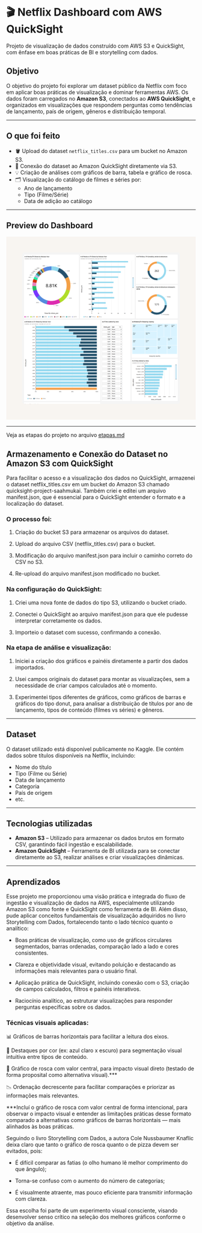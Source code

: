 # 🎬 Netflix Dashboard com AWS QuickSight

Projeto de visualização de dados construído com AWS S3 e QuickSight, com ênfase em boas práticas de BI e storytelling com dados.

## Objetivo

O objetivo do projeto foi explorar um dataset público da Netflix com foco em aplicar boas práticas de visualização e dominar ferramentas AWS. Os dados foram carregados no **Amazon S3**, conectados ao **AWS QuickSight**, e organizados em visualizações que respondem perguntas como tendências de lançamento, país de origem, gêneros e distribuição temporal.

---

## O que foi feito

- 🪣 Upload do dataset `netflix_titles.csv` para um bucket no Amazon S3.
- 🔗 Conexão do dataset ao Amazon QuickSight diretamente via S3.
- 💡 Criação de análises com gráficos de barra, tabela e gráfico de rosca.
- 🗂️ Visualização do catálogo de filmes e séries por:
  - Ano de lançamento
  - Tipo (Filme/Série)
  - Data de adição ao catálogo

---

## Preview do Dashboard

![Dashboard Netflix QuickSight](./Imagens/netflix_quicksight_dashboard.png)

---

Veja as etapas do projeto no arquivo [etapas.md](etapas.md)

## Armazenamento e Conexão do Dataset no Amazon S3 com QuickSight

Para facilitar o acesso e a visualização dos dados no QuickSight, armazenei o dataset netflix_titles.csv em um bucket do Amazon S3 chamado quicksight-project-saahmukai. Também criei e editei um arquivo manifest.json, que é essencial para o QuickSight entender o formato e a localização do dataset.

### O processo foi:

1. Criação do bucket S3 para armazenar os arquivos do dataset.

2. Upload do arquivo CSV (netflix_titles.csv) para o bucket.

3. Modificação do arquivo manifest.json para incluir o caminho correto do CSV no S3.

4. Re-upload do arquivo manifest.json modificado no bucket.

### Na configuração do QuickSight:

1. Criei uma nova fonte de dados do tipo S3, utilizando o bucket criado.

2. Conectei o QuickSight ao arquivo manifest.json para que ele pudesse interpretar corretamente os dados.

3. Importeio o dataset com sucesso, confirmando a conexão.

### Na etapa de análise e visualização:

1. Iniciei a criação dos gráficos e painéis diretamente a partir dos dados importados.

2. Usei campos originais do dataset para montar as visualizações, sem a necessidade de criar campos calculados até o momento.

3. Experimentei tipos diferentes de gráficos, como gráficos de barras e gráficos do tipo donut, para analisar a distribuição de títulos por ano de lançamento, tipos de conteúdo (filmes vs séries) e gêneros.

---

## Dataset

O dataset utilizado está disponível publicamente no Kaggle. Ele contém dados sobre títulos disponíveis na Netflix, incluindo:

- Nome do título
- Tipo (Filme ou Série)
- Data de lançamento
- Categoria
- País de origem
- etc.

---

## Tecnologias utilizadas

- **Amazon S3** – Utilizado para armazenar os dados brutos em formato CSV, garantindo fácil ingestão e escalabilidade.
- **Amazon QuickSight** – Ferramenta de BI utilizada para se conectar diretamente ao S3, realizar análises e criar visualizações dinâmicas.

---

## Aprendizados

Esse projeto me proporcionou uma visão prática e integrada do fluxo de ingestão e visualização de dados na AWS, especialmente utilizando Amazon S3 como fonte e QuickSight como ferramenta de BI. Além disso, pude aplicar conceitos fundamentais de visualização adquiridos no livro Storytelling com Dados, fortalecendo tanto o lado técnico quanto o analítico:

- Boas práticas de visualização, como uso de gráficos circulares segmentados, barras ordenadas, comparação lado a lado e cores consistentes.

- Clareza e objetividade visual, evitando poluição e destacando as informações mais relevantes para o usuário final.

- Aplicação prática de QuickSight, incluindo conexão com o S3, criação de campos calculados, filtros e painéis interativos.

- Raciocínio analítico, ao estruturar visualizações para responder perguntas específicas sobre os dados.
  

### Técnicas visuais aplicadas:

📊 Gráficos de barras horizontais para facilitar a leitura dos eixos.

🎯 Destaques por cor (ex: azul claro x escuro) para segmentação visual intuitiva entre tipos de conteúdo.

🍩 Gráfico de rosca com valor central, para impacto visual direto (testado de forma proposital como alternativa visual).***

📉 Ordenação decrescente para facilitar comparações e priorizar as informações mais relevantes.


***Incluí o gráfico de rosca com valor central de forma intencional, para observar o impacto visual e entender as limitações práticas desse formato comparado a alternativas como gráficos de barras horizontais — mais alinhados às boas práticas.

Seguindo o livro Storytelling com Dados, a autora Cole Nussbaumer Knaflic deixa claro que tanto o gráfico de rosca quanto o de pizza devem ser evitados, pois:

- É difícil comparar as fatias (o olho humano lê melhor comprimento do que ângulo);

- Torna-se confuso com o aumento do número de categorias;

- É visualmente atraente, mas pouco eficiente para transmitir informação com clareza.

Essa escolha foi parte de um experimento visual consciente, visando desenvolver senso crítico na seleção dos melhores gráficos conforme o objetivo da análise.
